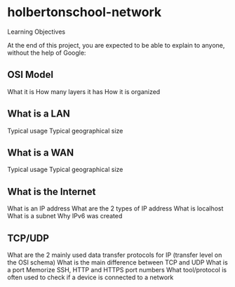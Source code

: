 # holbertonschool-network

Learning Objectives

At the end of this project, you are expected to be able to explain to anyone, without the help of Google:

## OSI Model
What it is
How many layers it has
How it is organized

## What is a LAN
Typical usage
Typical geographical size

## What is a WAN
Typical usage
Typical geographical size

## What is the Internet
What is an IP address
What are the 2 types of IP address
What is localhost
What is a subnet
Why IPv6 was created

## TCP/UDP
What are the 2 mainly used data transfer protocols for IP (transfer level on the OSI schema)
What is the main difference between TCP and UDP
What is a port
Memorize SSH, HTTP and HTTPS port numbers
What tool/protocol is often used to check if a device is connected to a network
